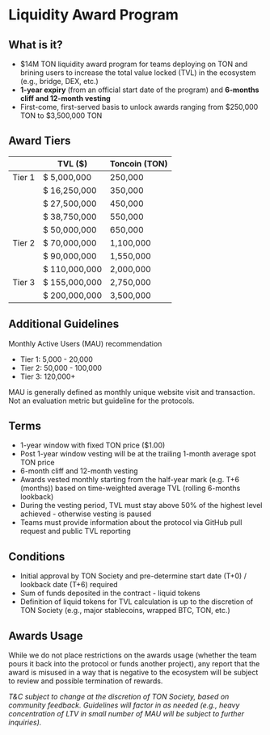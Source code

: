 # **Liquidity Award Program**

## What is it?

- $14M TON liquidity award program for teams deploying on TON and brining users to increase the total value locked (TVL) in the ecosystem (e.g., bridge, DEX, etc.)
- **1-year expiry** (from an official start date of the program) and **6-months cliff and 12-month vesting**
- First-come, first-served basis to unlock awards ranging from $250,000 TON to $3,500,000 TON  

## Award Tiers

|        | TVL ($)       | Toncoin (TON) |
| ------ | ------------- | ------------- |
| Tier 1 | $ 5,000,000   | 250,000       |
|        | $ 16,250,000  | 350,000       |
|        | $ 27,500,000  | 450,000       |
|        | $ 38,750,000  | 550,000       |
|        | $ 50,000,000  | 650,000       |
| Tier 2 | $ 70,000,000  | 1,100,000     |
|        | $ 90,000,000  | 1,550,000     |
|        | $ 110,000,000 | 2,000,000     |
| Tier 3 | $ 155,000,000 | 2,750,000     |
|        | $ 200,000,000 | 3,500,000     |

## Additional Guidelines

Monthly Active Users (MAU) recommendation

- Tier 1: 5,000 - 20,000
- Tier 2: 50,000 - 100,000
- Tier 3: 120,000+

MAU is generally defined as monthly unique website visit and transaction. Not an evaluation metric but guideline for the protocols. 

## Terms

- 1-year window with fixed TON price ($1.00)
- Post 1-year window vesting will be at the trailing 1-month average spot TON price
- 6-month cliff and 12-month vesting
- Awards vested monthly starting from the half-year mark (e.g. T+6 (months)) based on time-weighted average TVL (rolling 6-months lookback)
- During the vesting period, TVL must stay above 50% of the highest level achieved - otherwise vesting is paused
- Teams must provide information about the protocol via GitHub pull request and public TVL reporting  

## Conditions

- Initial approval by TON Society and pre-determine start date (T+0) / lookback date (T+6) required
- Sum of funds deposited in the contract - liquid tokens 
- Definition of liquid tokens for TVL calculation is up to the discretion of TON Society (e.g., major stablecoins, wrapped BTC, TON, etc.)

## Awards Usage

While we do not place restrictions on the awards usage (whether the team pours it back into the protocol or funds another project), any report that the award is misused in a way that is negative to the ecosystem will be subject to review and possible termination of rewards.

*T&C subject to change at the discretion of TON Society, based on community feedback.* *Guidelines will factor in as needed (e.g., heavy concentration of LTV in small number of MAU will be subject to further inquiries).*

